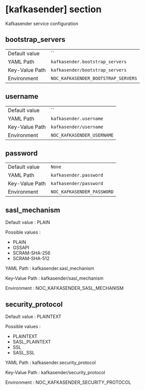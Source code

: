 # [kafkasender] section

Kafkasender service configuration

## bootstrap_servers

|                |                                     |
| -------------- | ----------------------------------- |
| Default value  | ``                                  |
| YAML Path      | `kafkasender.bootstrap_servers`     |
| Key-Value Path | `kafkasender/bootstrap_servers`     |
| Environment    | `NOC_KAFKASENDER_BOOTSTRAP_SERVERS` |

## username

|                |                            |
| -------------- | -------------------------- |
| Default value  | ``                         |
| YAML Path      | `kafkasender.username`     |
| Key-Value Path | `kafkasender/username`     |
| Environment    | `NOC_KAFKASENDER_USERNAME` |

## password

|                |                            |
| -------------- | -------------------------- |
| Default value  | `None`                     |
| YAML Path      | `kafkasender.password`     |
| Key-Value Path | `kafkasender/password`     |
| Environment    | `NOC_KAFKASENDER_PASSWORD` |

## sasl_mechanism

Default value
: PLAIN

Possible values
:

- PLAIN
- GSSAPI
- SCRAM-SHA-256
- SCRAM-SHA-512

YAML Path
: kafkasender.sasl_mechanism

Key-Value Path
: kafkasender/sasl_mechanism

Environment
: NOC_KAFKASENDER_SASL_MECHANISM

## security_protocol

Default value
: PLAINTEXT

Possible values
:

- PLAINTEXT
- SASL_PLAINTEXT
- SSL
- SASL_SSL

YAML Path
: kafkasender.security_protocol

Key-Value Path
: kafkasender/security_protocol

Environment
: NOC_KAFKASENDER_SECURITY_PROTOCOL
